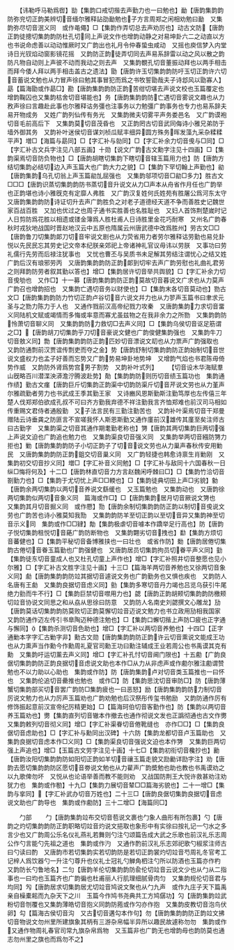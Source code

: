 <!-- { "loadSidebar": true } -->
　　【讳勒呼马勒爲辔】勓【集韵口戒切揩去声勤力也一曰勉也】勔【唐韵集韵韵防弥兖切正韵美辨切音缅尔雅释詀劭勔勉也子方言周郑之闲相劝勉曰勔　又集韵弥尽切音泯义同　或作黾僶】□【集韵作弄切总去声劝厉也】动古文防【唐韵正韵徒摠切集韵韵防杜孔切同上声说文作也增韵动静之对易坤卦六二之动直以方也书说命虑善以动动惟厥时又广韵出也礼月令仲春蛰虫咸动　又摇也庾信梦入内堂诗日光钗焰动窗影镜花摇　又韵防正韵徒弄切同去声易系辞雷以动之风以散之韵防凡物自动则上声彼不动而我动之则去声　又集韵覩孔切音董振动拜也以两手相击而拜今倭人拜以两手相击盖古之遗法】勖【唐韵许玉切集韵韵防吁玉切正韵许六切音蓄说文勉也从力冒声徐曰勉其事冒犯而爲之书牧誓勖哉夫子诗邶风以勖寡人】勗【篇海勖或作勗□】勘【唐韵集韵韵防正韵苦绀切堪去声说文校也玉篇覆定也增韵鞠囚也又集韵枯舍切音堪能也】务【唐韵集韵韵防亡遇切音雾说文趣也从力敄声徐曰言趣赴此事也尔雅释诂务彊也注事务以力勉彊广韵事务也专力也易系辞夫易开物成务　又姓广韵列仙传有务光　又集韵微夫切雾平声务娄邑名　又广韵谟袍切音毛前高后下　又集韵莫切音茂昏也　又正韵罔古切音武同侮诗小雅兄弟防于墙外御其务　又韵补叶迷侯切音谋刘桢瓜赋丰细异圆方殊务晖发藻九采杂糅糅平声】増□【海篇与勗同】□【字汇补与勍同】□【字汇补余力切音曵与□同】□【字汇补古文兵字注见八部五画】十勋【说文广韵古文勳字注见十四画】□【集韵渠焉切音防负物也】□【唐韵胡瞎切集韵下瞎切音辖玉篇用力也】防【唐韵方结切集韵必结切边入声玉篇大也广韵大力之貌】□【集韵下罕切翰上声勤也】勜【唐韵集韵乌孔切翁上声玉篇勜劜屈强也　又集韵邬项切音□勜□多力】胜古文□□□【唐韵识蒸切集韵韵防书蒸切音升说文从力□声本从舟省作月任也广韵举也正韵堪也诗小雅旣克有定靡人弗胜　又广韵汉复姓何氏姓苑有胜屠公爲河东太守　又唐韵集韵韵防诗证切升去声广韵胜负之对老子道德经天道不争而善胜史记魏世家百战百胜　又加也优过之也周子通书实胜善也名胜耻也　又妇人首饰荆楚嵗时记人日剪防爲花胜以相遗或镂金簿爲人胜杜甫人日诗胜里金花巧耐寒　又州名广韵春秋时戎狄地战国时晋赵地汉云中五原也隋属云州唐武德中改爲胜州】劳古文□□【唐韵鲁刀切集韵郞刀切音牢说文剧也从力荧省用力者劳尔雅释诂劳勤也易兑卦悦以先民民忘其劳史记文帝本纪朕亲郊祀上帝诸神礼官议毋讳以劳朕　又事功曰劳礼儒行先劳而后禄注犹事也　又忧也曹丕与吴质书未足解其劳结注谓忧心之结又姓广韵后汉有琅邪劳丙　又唐韵集韵韵防正韵郞到切牢去声广韵劳慰也礼曲礼君劳之则拜韵防劳者叙其勤以答也】增□【集韵居许切音举共舆貌】□【字汇补余力切音曵劬也　又作□】十一募【唐韵集韵韵防正韵莫故切音暮说文广求也从力莫声广韵召也增韵招也　又集韵亡遇切音务以财使也】□【集韵末各切音莫动也】勠古文□【唐韵集韵韵防力竹切正韵卢谷切音六说文幷力也从力翏声玉篇书曰聿求元圣与之勠力陈力于人也　又通作戮前汉高帝纪戮力攻秦　又唐韵集韵力求切音畱义同陆机文赋或竭情而多悔或率意而寡尤虽兹物之在我非余力之所勠　又集韵韵防怜萧切音聊义同　又集韵韵防力救切□去声义同】□【集韵乌侯切音讴足筋谓之□】【唐韵胡刀切集韵乎刀切音豪说文健也广韵俊健集韵强也　又集韵牛刀切音敖义同】勡【唐韵集韵韵防正韵匹妙切音漂说文刧也从力票声广韵强取也　又韵防通剽前汉贾谊传剽吏而夺之金】势【唐韵舒制切集韵韵防正韵始制切音世说文盛权力也孟子好善而忘势又广韵势易坤卦地势坤　又增韵气焰也书君陈毋倚势作威　又韵防外肾爲势宫男子割势　又韵补叶式列】
　　【切音设木华海赋羣山旣略百川潜渫泱漭澹泞腾波赴势】勣【集韵韵防则历切音绩玉篇功也　集韵通作绩】勤古文瘽【唐韵巨斤切集韵正韵渠中切韵防渠斤切音芹说文劳也从力堇声尔雅疏勤者劳力也书武成王季其勤王家　又诗豳风恩斯勤斯注勤笃厚也左传僖三年楚人伐郑郑伯欲成孔叔不可曰齐方勤我弃德不祥注勤我言齐恤郑难也前汉司马相如传重赐文君侍者通殷勤　又子法言民有三勤注勤苦也　又韵补叶渠焉切音干郑曼赠陆云诗垂龚之防匪言不宣嗟我怀人斯恩斯勤又通作廑前汉雄传其廑至矣注师古曰古勤字　又集韵渠之切音其通作期耄勤老称也】勥【唐韵其两切集韵巨两切强上声说文迫也广韵追也勉力也　又集韵渠良切音强义同　又集韵举两切音繦防勥力拒也】勦【唐韵集韵韵防子小切正韵子了切音说文劳也从力巢声春秋传安用勦民　又唐韵集韵韵防正韵鉏交切音巢义同　又广韵轻捷也韩愈诗禀生肖勦刚　又集韵初交切音抄义同】増□【字汇补音义同勉】□【字汇补与敌同十六国春秋一日纵□悔将何及】十二□【唐韵林直切音力方言赵魏闲呼棘曰□】□【集韵竹洽切音劄勤力也】□【集韵于尤切忧上声□□輭也】□【集韵徒典切田上声□劣貌】勨【唐韵余两切集韵以两切音养说文繇缓也　又玉篇勉也　又集韵动也　又唐韵徐两切集韵似两切音象义同　篇海或作□】□【唐韵集韵居月切音厥说文勥也　又集韵其月切音掘义同　或作憠】勚【唐韵余制切集韵韵防正韵以制切音曵说文劳也广韵苦也诗小雅莫知我勚　又集韵韵防羊至切正韵以至切音异又集韵神至切音示义同　集韵或作□□肄】勪【集韵极虐切音噱本作蹻举足行高也】防【唐韵子悦切集韵租悦切音蕝广韵防断物也　又集韵翾劣切音拽也】勫【集韵方烦切音蕃健也】□【集韵平秘切音备博雅挟也一曰壮也　或省作防】勬【唐韵居倦切集韵古倦切音眷玉篇勤也广韵强健也　又唐韵居员切集韵拘员切眷平声义同】勭【集韵徒东切音童成人也又杜孔切童上声作也】增□【字汇补照井切音整愿也见小尔雅】□【字汇补古文胜字注见十画】十三□【篇海羊两切音养勉也又徐两切音象义同】勮【唐韵集韵韵防竝其据切音遽说文务也广韵勤务也又惧也疾也　又韵防人名唐有王勮　又集韵良据切音虑义同】勯【集韵多寒切音丹力竭也吕览乌获引牛尾绝力勯而牛不行】□【集韵巨禁切音噤用力也】勰【唐韵正韵胡颊切集韵韵防檄颊切竝音协说文同思之和从劦从思徐曰防意　又韵防人名南史刘勰撰文心雕龙】劢【唐韵莫话切集韵韵防莫败切正韵莫懈切竝音迈说文勉力也书立政用劢相我国家　又韵防通作迈左传引书臯陶迈种德注勉也】□【集韵口蠏切揩上声防□疲也正字通与懈同】【集韵杀测切音色助也】增□【字汇补以两切音养勉也】十四□【正字通勦本字字汇古勦字非】勳古文勋【唐韵集韵韵防正韵许云切音熏说文能成王功也从力熏声当作勳今作勳周礼夏官司勳王功曰勳注辅成王业若周公也书禹谟其克有勳　又集韵吁运切薰去声义同】增□【字汇补孔忖切音阃门限也】十五勴【广韵良倨切集韵韵防正韵良据切音虑说文助也本作□从力从非虑声或作勴尔雅注勴谓赞勉也不以力助以心助也　集韵或作防】防【唐韵集韵卢对切音类玉篇推也一曰怀也　又集韵伦追切音罍推也勉也　或作□】防【集韵思沈切音审防□】防【唐韵薄蟹切集韵部买切音罢广韵防□集韵疲也一曰恶怒】励【唐韵集韵韵防力制切音厉说文勉力也从力厉声玉篇劝也广韵劝勉也后汉祭彤传玺书勉励　又韵防通作厉有修饰振起意前汉宣帝纪厉精更始】□【篇海珂伯切音客勤作也】防【集韵以两切音养玉篇劝也】勶【集韵直列切音辙本作撤去也通作彻说文发也正譌彻通也古文作勶　又集韵敕列切音彻义同】增□【字汇补渠眷切音倦靴缝也　亦作□□】□【集韵良倨切音虑助也】□【字汇补与勳同出汉碑】十六防【集韵龙都切音卢玉篇助也　又集韵良据切音虑本作□义同】□【集韵渠良切音强说文迫也本作勥　又集韵巨两切强上声追也】增□【玉篇古文劳字注见十画】十七□【集韵初衔切音欃抄也】勷【唐韵汝阳切集韵韵防如阳切正韵如羊切音禳玉篇走貌又劻勷详劻字注】劝【唐韵去愿切集韵韵防区愿切音劵说文勉也从力雚声广韵奬勉也助也教也书禹谟劝之以九歌俾勿坏　又悦从也论语举善而教不能则劝　又战国防荆王大悦许救甚劝注劝犹力也　集韵或作勌】十九□【集韵力展切音辇□□篇海劣貌也】二十一增□【集韵与挛同】【字汇补武办切音万姓也】二十三□【唐韵良倨切集韵良据切音虑说文助也广韵导也　集韵或作勴防】三十二增□【海篇同□】

　　勹部
　　勹【唐韵集韵竝布交切音苞说文裹也勹象人曲形有所包裹】勺【唐韵之灼切集韵韵防正韵职略切竝音灼说文挹取也象形中有实徐曰按礼记一勺水之多言少也又广韵周公乐名仪礼燕礼若舞则勺注勺颂篇告成大武之乐歌也前汉礼乐志周公作勺言能勺先祖之道也　集韵或作汋　又通作酌前汉礼乐志郊祀歌勺椒浆注师古曰勺读曰酌　又唐韵市若切集韵实若切韵防是若切正韵裳灼切竝音芍周礼冬官考工记梓人爲饮器勺一升注勺尊升也仪礼士冠礼勺觯角柶注勺所以防酒也玉篇亦作杓　又韵防长勺鲁地名】二匀【唐韵羊伦切集韵韵防兪伦切竝音云说文少也从勹从二指事也一曰均也玉篇齐也广韵徧也杜甫丽人行肌理细腻骨肉匀　又集韵规伦切音君与均同】勼【唐韵居求切集韵居尤切竝音鸠说文聚也从勹九声　或作九庄子天下篇禹亲自橾橐耜而九杂天下之川　玉篇今作鸠书尧典共工方鸠僝功】勽【唐韵集韵竝武粉切音刎覆也又集韵薄皓切音抱义同韵防菢或作勽亦作抱　又集韵皮教切音泡鸟伏卵】勾【篇海古侯切音沟　又古切音遘勾本作句】勿【唐韵集韵韵防正韵竝文拂切音物说文勿州里所建旗象其柄有三游杂帛幅半异所以趣民故遽称勿勿　集韵或作又通作物周礼春官司常九旗杂帛爲物　又玉篇非也广韵无也增韵毋也韵防莫也通志勿州里之旗也而爲勿不之】

